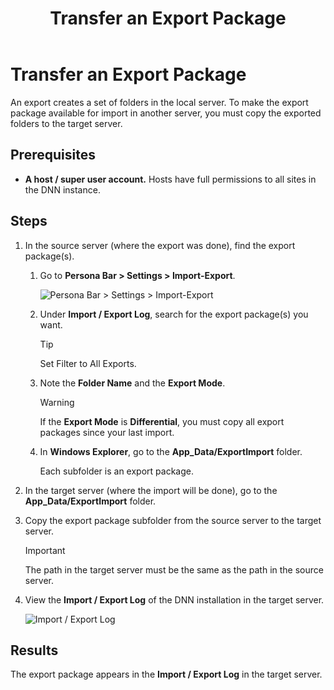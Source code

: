 ﻿---
uid: transfer-an-export-package
locale: en
title: Transfer an Export Package
dnnversion: 09.02.00
related-topics: export-site,import-site
---

# Transfer an Export Package

An export creates a set of folders in the local server. To make the export package available for import in another server, you must copy the exported folders to the target server.

## Prerequisites

*   **A host / super user account.** Hosts have full permissions to all sites in the DNN instance.

## Steps

1.  In the source server (where the export was done), find the export package(s).
    1.  Go to **Persona Bar \> Settings \> Import-Export**.
        
        ![Persona Bar > Settings > Import-Export](/images/scr-pbar-host-Settings-E91.png)
        
    2.  Under **Import / Export Log**, search for the export package(s) you want.
        
        > [!Tip]
        > Set Filter to All Exports.
        
    3.  Note the **Folder Name** and the **Export Mode**.
        
        > [!Warning]
        > If the **Export Mode** is **Differential**, you must copy all export packages since your last import.
        
    4.  In **Windows Explorer**, go to the **App_Data/ExportImport** folder.
        
        Each subfolder is an export package.
        
2.  In the target server (where the import will be done), go to the **App_Data/ExportImport** folder.
3.  Copy the export package subfolder from the source server to the target server.
    
    > [!Important]
    > The path in the target server must be the same as the path in the source server.
    
4.  View the **Import / Export Log** of the DNN installation in the target server.
    
      
    
    ![Import / Export Log](/images/scr-Settings-ImportExport-Log-E91.png)
    
      
    

## Results

The export package appears in the **Import / Export Log** in the target server.
